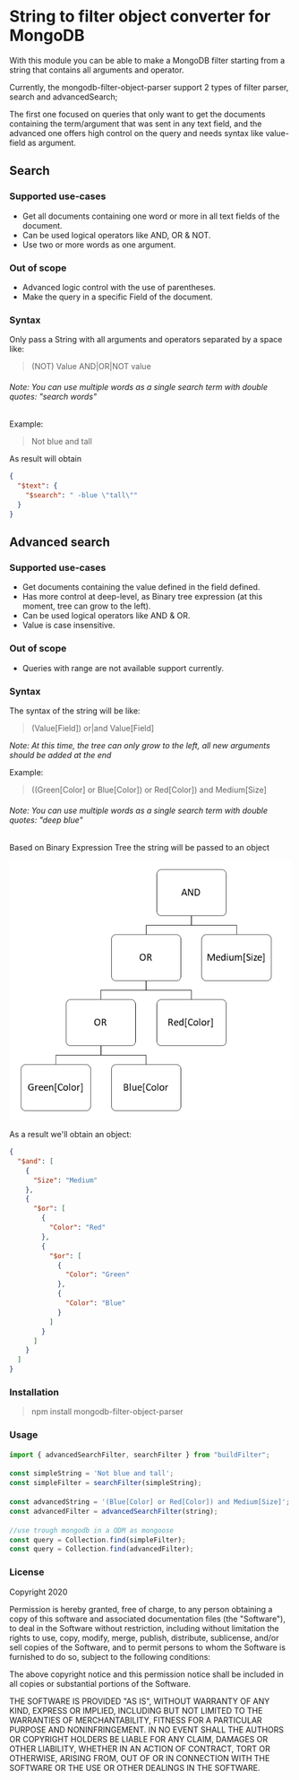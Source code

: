 # String to filter object converter for MongoDB

With this module you can be able to make a MongoDB filter starting from a string that contains all arguments and operator.

Currently, the mongodb-filter-object-parser support 2 types of filter parser, search and advancedSearch;

The first one focused on queries that only want to get the documents containing the term/argument that was sent in any text field, and the advanced one offers high control on the query and needs syntax like value-field as argument.

## Search

### Supported use-cases

- Get all documents containing one word or more in all text fields of the document.
- Can be used logical operators like AND, OR & NOT.
- Use two or more words as one argument.

### Out of scope

- Advanced logic control with the use of parentheses.
- Make the query in a specific Field of the document.

### Syntax 

Only pass a String with all arguments and operators separated by a space like:

> (NOT) Value AND|OR|NOT value

###### Note: You can use multiple words as a single search term with double quotes: "search words"

Example:

> Not blue and tall

As result will obtain

```json
{
  "$text": {
    "$search": " -blue \"tall\""
  }
}
```

## Advanced search

### Supported use-cases

- Get documents containing the value defined in the field defined.
- Has more control at deep-level, as Binary tree expression (at this moment, tree can grow to the left).
- Can be used logical operators like AND & OR.
- Value is case insensitive.

### Out of scope

- Queries with range are not available support currently.

### Syntax

The syntax of the string will be like:

>(Value[Field]) or|and Value[Field]

*Note:* _At this time, the tree can only grow to the left, all new arguments should be added at the end_

Example: 

> ((Green[Color] or Blue[Color]) or Red[Color]) and Medium[Size]

###### Note: You can use multiple words as a single search term with double quotes: "deep blue"

Based on Binary Expression Tree the string will be passed to an object

![Binary expression tree](images/binaryTreeExample.png)

As a result we'll obtain an object:

```json
{
  "$and": [
    {
      "Size": "Medium"
    },
    {
      "$or": [
        {
          "Color": "Red"
        },
        {
          "$or": [
            {
              "Color": "Green"
            },
            {
              "Color": "Blue"
            }
          ]
        }
      ]
    }
  ]
}
```

### Installation

> npm install mongodb-filter-object-parser



### Usage

~~~javascript
import { advancedSearchFilter, searchFilter } from "buildFilter";

const simpleString = 'Not blue and tall';
const simpleFilter = searchFilter(simpleString);

const advancedString = '(Blue[Color] or Red[Color]) and Medium[Size]';
const advancedFilter = advancedSearchFilter(string);

//use trough mongodb in a ODM as mongoose
const query = Collection.find(simpleFilter);
const query = Collection.find(advancedFilter);
~~~

### License

Copyright 2020

Permission is hereby granted, free of charge, to any person obtaining a copy of this software and associated documentation files (the "Software"), to deal in the Software without restriction, including without limitation the rights to use, copy, modify, merge, publish, distribute, sublicense, and/or sell copies of the Software, and to permit persons to whom the Software is furnished to do so, subject to the following conditions:

The above copyright notice and this permission notice shall be included in all copies or substantial portions of the Software.

THE SOFTWARE IS PROVIDED "AS IS", WITHOUT WARRANTY OF ANY KIND, EXPRESS OR IMPLIED, INCLUDING BUT NOT LIMITED TO THE WARRANTIES OF MERCHANTABILITY, FITNESS FOR A PARTICULAR PURPOSE AND NONINFRINGEMENT. IN NO EVENT SHALL THE AUTHORS OR COPYRIGHT HOLDERS BE LIABLE FOR ANY CLAIM, DAMAGES OR OTHER LIABILITY, WHETHER IN AN ACTION OF CONTRACT, TORT OR OTHERWISE, ARISING FROM, OUT OF OR IN CONNECTION WITH THE SOFTWARE OR THE USE OR OTHER DEALINGS IN THE SOFTWARE.
